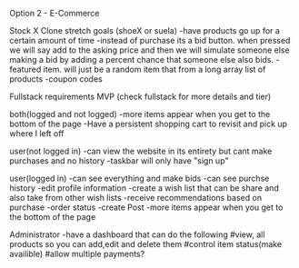 Option 2 - E-Commerce

Stock X Clone stretch goals (shoeX or suela)
-have products go up for a certain amount of time
-instead of purchase its a bid button. when pressed we will say add to the asking price and then we will simulate
    someone else making a bid by adding a percent chance that someone else also bids.
-featured item. will just be a random item that from a long array list of products
-coupon codes


Fullstack requirements MVP (check fullstack for more details and tier)

both(logged and not logged)
-more items appear when you get to the bottom of the page
-Have a persistent shopping cart to revisit and pick up where I left off

user(not logged in)
-can view the website in its entirety but cant make purchases and no history
-taskbar will only have "sign up"

user(logged in)
-can see everything and make bids
-can see purchse history
-edit profile information
-create a wish list that can be share and also take from other wish lists
-receive recommendations based on purchase
-order status
-create Post
-more items appear when you get to the bottom of the page

Administrator
-have a dashboard that can do the following
    #view, all products so you can add,edit and delete them
    #control item status(make availible)
    #allow multiple payments?